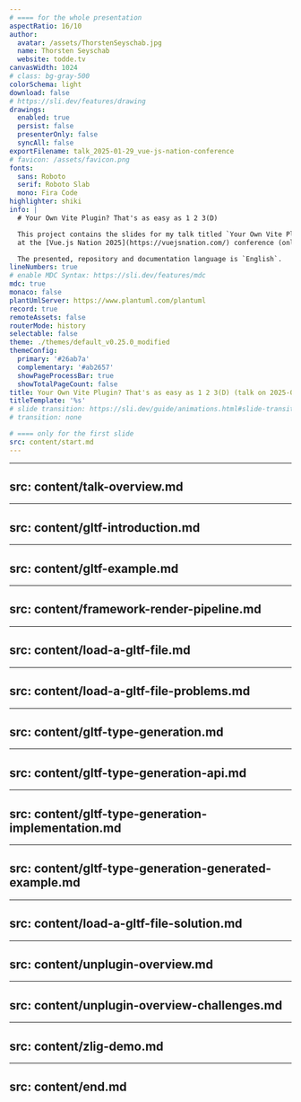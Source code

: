 ```yaml
---
# ==== for the whole presentation
aspectRatio: 16/10
author:
  avatar: /assets/ThorstenSeyschab.jpg
  name: Thorsten Seyschab
  website: todde.tv
canvasWidth: 1024
# class: bg-gray-500
colorSchema: light
download: false
# https://sli.dev/features/drawing
drawings:
  enabled: true
  persist: false
  presenterOnly: false
  syncAll: false
exportFilename: talk_2025-01-29_vue-js-nation-conference
# favicon: /assets/favicon.png
fonts:
  sans: Roboto
  serif: Roboto Slab
  mono: Fira Code
highlighter: shiki
info: |
  # Your Own Vite Plugin? That's as easy as 1 2 3(D)

  This project contains the slides for my talk titled `Your Own Vite Plugin? That's as easy as 1 2 3(D)` on 2025-01-29
  at the [Vue.js Nation 2025](https://vuejsnation.com/) conference (online).

  The presented, repository and documentation language is `English`.
lineNumbers: true
# enable MDC Syntax: https://sli.dev/features/mdc
mdc: true
monaco: false
plantUmlServer: https://www.plantuml.com/plantuml
record: true
remoteAssets: false
routerMode: history
selectable: false
theme: ./themes/default_v0.25.0_modified
themeConfig:
  primary: '#26ab7a'
  complementary: '#ab2657'
  showPageProcessBar: true
  showTotalPageCount: false
title: Your Own Vite Plugin? That's as easy as 1 2 3(D) (talk on 2025-01-29 at the Vue.js Nation conference (online))
titleTemplate: '%s'
# slide transition: https://sli.dev/guide/animations.html#slide-transitions
# transition: none

# ==== only for the first slide
src: content/start.md
---
```


---
src: content/talk-overview.md
---

---
src: content/gltf-introduction.md
---

---
src: content/gltf-example.md
---

---
src: content/framework-render-pipeline.md
---

---
src: content/load-a-gltf-file.md
---

---
src: content/load-a-gltf-file-problems.md
---

---
src: content/gltf-type-generation.md
---

---
src: content/gltf-type-generation-api.md
---

---
src: content/gltf-type-generation-implementation.md
---

---
src: content/gltf-type-generation-generated-example.md
---

---
src: content/load-a-gltf-file-solution.md
---

---
src: content/unplugin-overview.md
---

---
src: content/unplugin-overview-challenges.md
---

---
src: content/zlig-demo.md
---

---
src: content/end.md
---
